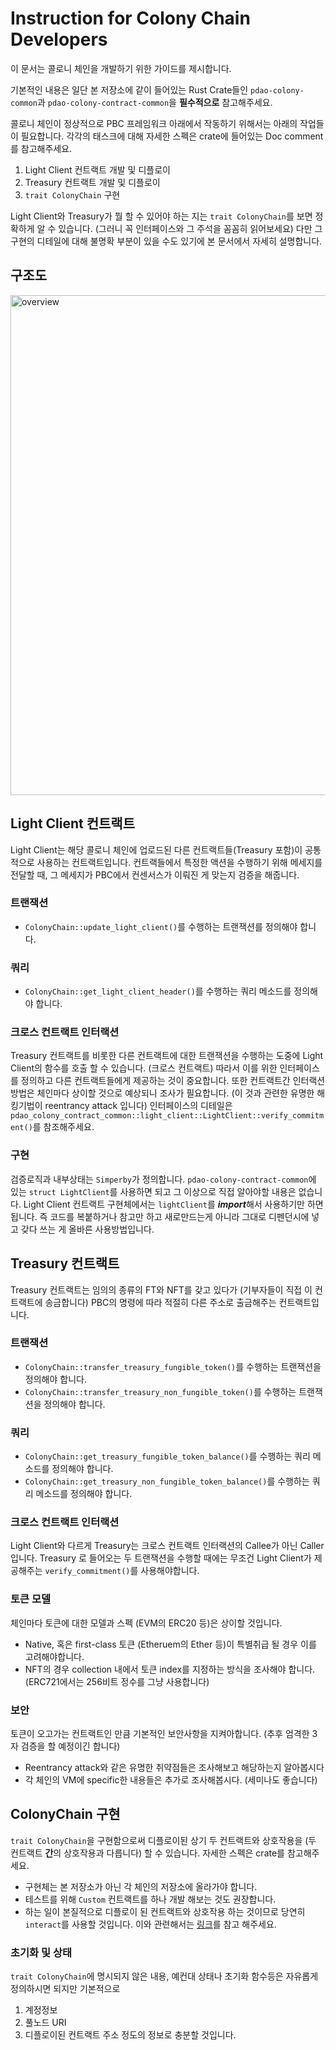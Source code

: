 # Instruction for Colony Chain Developers

이 문서는 콜로니 체인을 개발하기 위한 가이드를 제시합니다.

기본적인 내용은 일단 본 저장소에 같이 들어있는 Rust Crate들인
`pdao-colony-common`과 `pdao-colony-contract-common`을 **필수적으로** 참고해주세요.

콜로니 체인이 정상적으로 PBC 프레임워크 아래에서 작동하기 위해서는 아래의 작업들이 필요합니다.
각각의 태스크에 대해 자세한 스펙은 crate에 들어있는 Doc comment를 참고해주세요.

1. Light Client 컨트랙트 개발 및 디플로이
2. Treasury 컨트랙트 개발 및 디플로이
3. `trait ColonyChain` 구현

Light Client와 Treasury가 뭘 할 수 있어야 하는 지는 `trait ColonyChain`를 보면 정확하게 알 수 있습니다. (그러니 꼭 인터페이스와 그 주석을 꼼꼼히 읽어보세요)
다만 그 구현의 디테일에 대해 불명확 부분이 있을 수도 있기에 본 문서에서 자세히 설명합니다.

## 구조도

<img src="./pbc-flow.PNG" alt="overview" width="800"/>

## Light Client 컨트랙트

Light Client는 해당 콜로니 체인에 업로드된 다른 컨트랙트들(Treasury 포함)이 공통적으로 사용하는 컨트랙트입니다.
컨트랙들에서 특정한 액션을 수행하기 위해 메세지를 전달할 때, 그 메세지가 PBC에서 컨센서스가 이뤄진 게 맞는지 검증을 해줍니다.

### 트랜잭션

- `ColonyChain::update_light_client()`를 수행하는 트랜잭션를 정의해야 합니다.

### 쿼리

- `ColonyChain::get_light_client_header()`를 수행하는 쿼리 메소드를 정의해야 합니다.

### 크로스 컨트랙트 인터랙션

Treasury 컨트랙트를 비롯한 다른 컨트랙트에 대한 트랜잭션을 수행하는 도중에 Light Client의 함수를 호출 할 수 있습니다. (크로스 컨트랙트)
따라서 이를 위한 인터페이스를 정의하고 다른 컨트랙트들에게 제공하는 것이 중요합니다.
또한 컨트랙트간 인터랙션 방법은 체인마다 상이할 것으로 예상되니 조사가 필요합니다. (이 것과 관련한 유명한 해킹기법이 reentrancy attack 입니다)
인터페이스의 디테일은 `pdao_colony_contract_common::light_client::LightClient::verify_commitment()`를 참조해주세요.

### 구현

검증로직과 내부상태는 `Simperby`가 정의합니다. `pdao-colony-contract-common`에 있는 `struct LightClient`를 사용하면 되고 그 이상으로 직접 알아야할 내용은 없습니다.
Light Client 컨트랙트 구현체에서는 `lightClient`를 ***import***해서 사용하기만 하면 됩니다. 즉 코드를 복붙하거나 참고만 하고 새로만드는게 아니라 그대로 디펜던시에 넣고 갖다 쓰는 게 올바른 사용방법입니다.

## Treasury 컨트랙트

Treasury 컨트랙트는 임의의 종류의 FT와 NFT를 갖고 있다가 (기부자들이 직접 이 컨트랙트에 송금합니다)
PBC의 명령에 따라 적절히 다른 주소로 출금해주는 컨트랙트입니다.

### 트랜잭션

- `ColonyChain::transfer_treasury_fungible_token()`를 수행하는 트랜잭션을 정의해야 합니다.
- `ColonyChain::transfer_treasury_non_fungible_token()`를 수행하는 트랜잭션을 정의해야 합니다.

### 쿼리

- `ColonyChain::get_treasury_fungible_token_balance()`를 수행하는 쿼리 메소드를 정의해야 합니다.
- `ColonyChain::get_treasury_non_fungible_token_balance()`를 수행하는 쿼리 메소드를 정의해야 합니다.

### 크로스 컨트랙트 인터랙션
Light Client와 다르게 Treasury는 크로스 컨트랙트 인터랙션의 Callee가 아닌 Caller입니다.
Treasury 로 들어오는 두 트랜잭션을 수행할 때에는 무조건 Light Client가 제공해주는 `verify_commitment()`를 사용해야합니다.

### 토큰 모델

체인마다 토큰에 대한 모델과 스펙 (EVM의 ERC20 등)은 상이할 것입니다.

- Native, 혹은 first-class 토큰 (Etheruem의 Ether 등)이 특별취급 될 경우 이를 고려해야합니다.
- NFT의 경우 collection 내에서 토큰 index를 지정하는 방식을 조사해야 합니다. (ERC721에서는 256비트 정수를 그냥 사용합니다)

### 보안

토큰이 오고가는 컨트랙트인 만큼 기본적인 보안사항을 지켜아합니다. (추후 엄격한 3자 검증을 할 예정이긴 합니다)

- Reentrancy attack와 같은 유명한 취약점들은 조사해보고 해당하는지 알아봅시다
- 각 체인의 VM에 specific한 내용들은 추가로 조사해봅시다. (세미나도 좋습니다)

## ColonyChain 구현

`trait ColonyChain`을 구현함으로써 디플로이된 상기 두 컨트랙트와 상호작용을 (두 컨트랙트 **간**의 상호작용과 다릅니다) 할 수 있습니다.
자세한 스펙은 crate를 참고해주세요.

- 구현체는 본 저장소가 아닌 각 체인의 저장소에 올라가야 합니다.
- 테스트를 위해 `Custom` 컨트랙트를 하나 개발 해보는 것도 권장합니다.
- 하는 일이 본질적으로 디플로이 된 컨트랙트와 상호작용 하는 것이므로 당연히 `interact`를 사용할 것입니다. 이와 관련해서는 [링크](./interact.md)를 참고 해주세요.

### 초기화 및 상태

`trait ColonyChain`에 명시되지 않은 내용, 예컨대 상태나 초기화 함수등은 자유롭게 정의하시면 되지만 기본적으로

1. 계정정보
2. 풀노드 URI
3. 디플로이된 컨트랙트 주소
정도의 정보로 충분할 것입니다.
